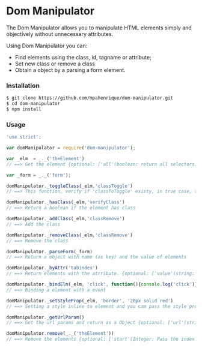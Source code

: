 # Dom Manipulator
The Dom Manipulator allows you to manipulate HTML elements simply and objectively without unnecessary attributes. 

Using Dom Manipulator you can:
  - Find elements using the class, id, tagname or attribute;
  - Set new class or remove a class
  - Obtain a object by a parsing a form element.

### Installation
```sh
$ git clone https://github.com/mpahenrique/dom-manipulator.git
$ cd dom-manipulator
$ npm install
```

### Usage
```js
'use strict';

var domManipulator = require('dom-manipulator');

var _elm  = _._('theElement')
// ==> Get the element {optional: ['all'(boolean: return all selectors), 'key'(integer: select the position), 'searchIn'(string: search the element inside a node)]}

var _form = _._('form');

domManipulator._toggleClass(_elm,'classToggle')
// ==> This function, verify if 'classToToggle' existy, in true case, they remove the class, otherwise add the class

domManipulator._hasClass(_elm,'verifyClass')
// ==> Return a boolean if the element has class

domManipulator._addClass(_elm,'classRemove')
// ==> Add the class

domManipulator._removeClass(_elm,'classRemove')
// ==> Remove the class

domManipulator._parseForm(_form)
// ==> Return a object with name (as key) and the value of elements

domManipulator._byAttr('tabindex')
// ==> Return elements with the atrribute. {optional: ['value'(string: search the attribute with the same value), 'elms(DOMObject: search elements with the attribute in a element father)']}

domManipulator._bindElm(_elm, 'click', function(){console.log('click')})
// ==> Binding a element with a event

domManipulator._setStyleProp(_elm, 'border', '20px solid red')
// ==> Setting a style inline to element and you cam pass the style properties as a Object, like as: {'border': '2px solid yellow', 'margin-top': '20px', 'overflow':'auto'}. {optional: ['time'(integer: pass a time, in milliseconds, to call the callback), 'onFinish'(Function: A Callback)]}

domManipulator._getUrlParam()
// ==> Get the url params and return as a Object {optional: ['url'(string: pass a url with params to get the Object return, by default they get window.location)]}

domManipulator.remove(_._('theElement'))
// ==> Remove the elements {optional: ['start'(Integer: Pass the index to start the remove itens)]}

```

